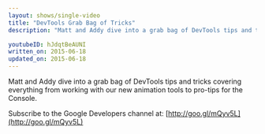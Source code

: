 ```yaml
---
layout: shows/single-video
title: "DevTools Grab Bag of Tricks"
description: "Matt and Addy dive into a grab bag of DevTools tips and tricks covering everything from working with our new animation tools to pro-tips for the Console."

youtubeID: hJdqtBeAUNI
written_on: 2015-06-18
updated_on: 2015-06-18
---
```


Matt and Addy dive into a grab bag of DevTools tips and tricks covering
everything from working with our new animation tools to pro-tips for the Console.

Subscribe to the Google Developers channel at: [http://goo.gl/mQyv5L](http://goo.gl/mQyv5L)
